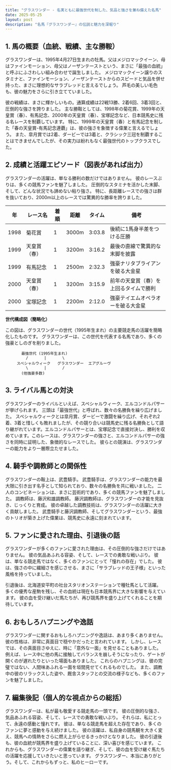 ```yaml
---
title: "グラスワンダー - 名実ともに最強世代を制した、気品と強さを兼ね備えた名馬"
date: 2025-05-25
layout: post
description: "名馬『グラスワンダー』の伝説と魅力を深堀り"
---
```


## 1. 馬の概要（血統、戦績、主な勝鞍）

グラスワンダーは、1995年4月27日生まれの牡馬。父はメジロマックイーン、母はファインモーション、母父はノーザンテーストという、まさに「最強の血統」と呼ぶにふさわしい組み合わせで誕生しました。  メジロマックイーン譲りのスタミナと、ファインモーション、ノーザンテーストからのスピードと気品を併せ持った、まさに理想的なサラブレッドと言えるでしょう。  芦毛の美しい毛色も、彼の魅力をさらに引き立てていました。

彼の戦績は、まさに輝かしいもの。通算成績は22戦13勝、2着6回、3着3回と、圧倒的な強さを誇りました。  主な勝鞍としては、1998年の菊花賞、1999年の天皇賞（春）、有馬記念、2000年の天皇賞（春）、宝塚記念など、日本競馬史に残る名レースを制覇しています。  特に、1999年の天皇賞（春）と有馬記念を制した「春の天皇賞-有馬記念連覇」は、彼の強さを象徴する偉業と言えるでしょう。  また、皐月賞では2着、ダービーでは3着と、クラシック三冠を制覇することはできませんでしたが、その実力は紛れもなく最強世代のトップクラスでした。


## 2. 成績と活躍エピソード（図表があれば出力）

グラスワンダーの活躍は、単なる勝利の数だけではありません。  彼のレースぶりは、多くの競馬ファンを魅了しました。  圧倒的なスタミナを活かした末脚、そして、どんな状況でも諦めない粘り強さ。  特に、長距離レースでの強さは群を抜いており、2000m以上のレースでは驚異的な勝率を誇りました。

| 年 | レース名         | 着順 | 距離 | タイム   | 備考                                     |
|---|-----------------|-----|------|---------|------------------------------------------|
| 1998 | 菊花賞           | 1   | 3000m| 3:03.8 | 後続に1馬身半差をつける圧勝             |
| 1999 | 天皇賞（春）     | 1   | 3200m| 3:16.2 | 最後の直線で驚異的な末脚を披露          |
| 1999 | 有馬記念         | 1   | 2500m| 2:32.3 | 強豪ナリタブライアンを破る大金星         |
| 2000 | 天皇賞（春）     | 1   | 3200m| 3:15.9 | 前年の天皇賞（春）を上回るタイムで勝利 |
| 2000 | 宝塚記念         | 1   | 2200m| 2:12.0 | 強豪テイエムオペラオーを破る大金星         |


**世代構成図（簡略化）**

この図は、グラスワンダーの世代（1995年生まれ）の主要競走馬の活躍を簡略化したものです。  グラスワンダーは、この世代を代表する名馬であり、多くの強豪としのぎを削りました。


```
       最強世代 (1995年生まれ)
         /       |       \
     スペシャルウィーク   グラスワンダー  エアグルーヴ
         \       |       /
       (他強豪多数)
```


## 3. ライバル馬との対決

グラスワンダーのライバルといえば、スペシャルウィーク、エルコンドルパサーが挙げられます。  三頭は「最強世代」と呼ばれ、数々の名勝負を繰り広げました。  スペシャルウィークとは皐月賞、ダービーで激闘を繰り広げ、それぞれ2着、3着と惜しくも敗れましたが、その競り合いは競馬史に残る名勝負として語り継がれています。エルコンドルパサーとは、宝塚記念で直接対決し、勝利を収めています。このレースは、グラスワンダーの強さと、エルコンドルパサーの強さを同時に証明した、象徴的なレースでした。  彼らとの競演は、グラスワンダーの能力をより一層際立たせました。


## 4. 騎手や調教師との関係性

グラスワンダーの鞍上は、武豊騎手。  武豊騎手は、グラスワンダーの能力を最大限に引き出す名手として知られており、数々の名勝負を共に戦いました。  二人のコンビネーションは、まさに芸術的であり、多くの競馬ファンを魅了しました。  調教師は、藤沢和雄調教師。  藤沢調教師は、グラスワンダーの才能を見抜き、じっくりと育成。  彼の卓越した調教技術は、グラスワンダーの活躍に大きく貢献しました。  武豊騎手と藤沢調教師、そしてグラスワンダーという、最強のトリオが築き上げた偉業は、競馬史に永遠に刻まれています。


## 5. ファンに愛された理由、引退後の話

グラスワンダーが多くのファンに愛された理由は、その圧倒的な強さだけではありません。  彼の気品あふれる容姿、そして、レースでの勇敢な戦いぶり。  彼は、単なる競走馬ではなく、多くのファンにとって「憧れの存在」でした。  彼は、強さの中に繊細さを感じさせる、まさに「サラブレッドの王子様」といった風格を持っていました。

引退後は、北海道安平町の社台スタリオンステーションで種牡馬として活躍。  多くの優秀な産駒を残し、その血統は現在も日本競馬界に大きな影響を与えています。  彼の血を受け継いだ馬たちが、再び競馬界を盛り上げてくれることを期待しています。


## 6. おもしろハプニングや逸話

グラスワンダーに関するおもしろハプニングや逸話は、あまり多くありません。  彼の性格は、非常に真面目で穏やかだったと言われています。  しかし、レースでは、その真面目さゆえに、時に「意外な一面」を見せることもありました。  例えば、レース中に他の馬に接触してバランスを崩しそうになったり、ゲートが開くのが遅れたりといった場面もありました。  これらのハプニングは、彼の完璧ではない、人間味あふれる一面を垣間見せてくれるものでした。  また、調教中の彼のリラックスした姿や、厩舎スタッフとの交流の様子なども、多くのファンを魅了しました。


## 7. 編集後記（個人的な視点からの総括）

グラスワンダーは、私が最も敬愛する競走馬の一頭です。  彼の圧倒的な強さ、気品あふれる容姿、そして、レースでの勇敢な戦いぶり。  それらは、私にとって、永遠の感動と憧れです。  彼は、単なる競走馬を超えた存在であり、多くのファンに夢と感動を与え続けました。  彼の活躍は、私自身の競馬観を大きく変え、競馬への情熱をさらに燃え上がらせるきっかけとなりました。  彼の引退後も、彼の血統が競馬界を盛り上げていることに、深い喜びを感じています。  これからも、グラスワンダーの偉業を語り継ぎ、そして、彼の血を受け継ぐ馬たちの活躍を応援していきたいと思っています。  グラスワンダー、本当にありがとう。そして、これからもずっと、私のヒーローです。

